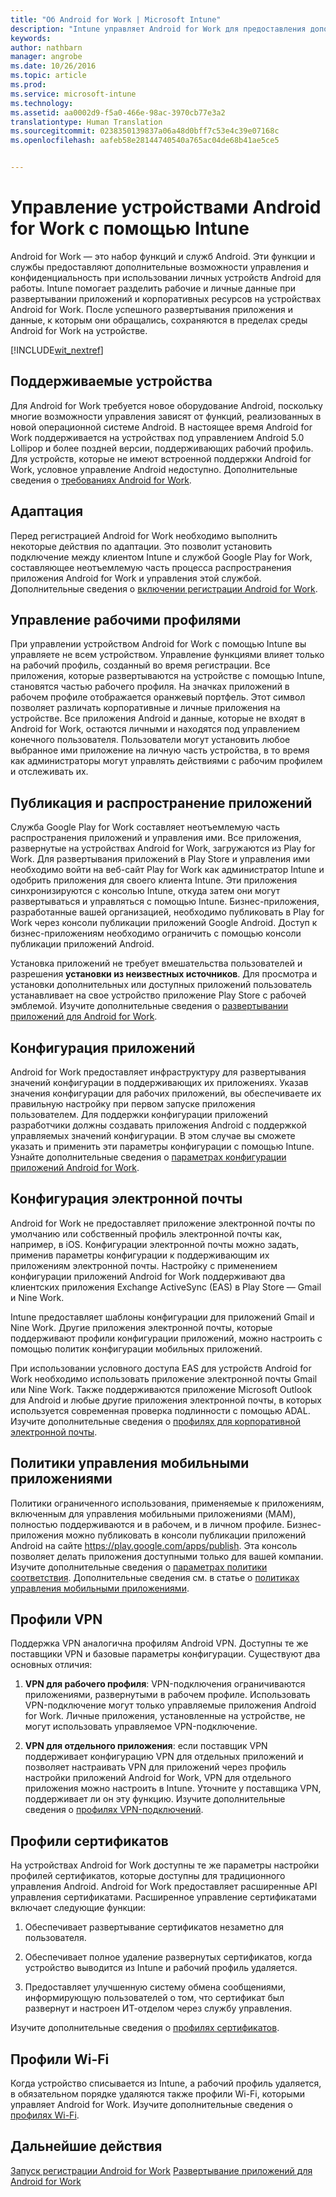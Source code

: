 ```yaml
---
title: "Об Android for Work | Microsoft Intune"
description: "Intune управляет Android for Work для предоставления дополнительных возможностей управления и конфиденциальности при использовании личных устройств Android для работы."
keywords: 
author: nathbarn
manager: angrobe
ms.date: 10/26/2016
ms.topic: article
ms.prod: 
ms.service: microsoft-intune
ms.technology: 
ms.assetid: aa0002d9-f5a0-466e-98ac-3970cb77e3a2
translationtype: Human Translation
ms.sourcegitcommit: 0238350139837a06a48d0bff7c53e4c39e07168c
ms.openlocfilehash: aafeb58e28144740540a765ac04de68b41ae5ce5


---
```


# <a name="manage-android-for-work-devices-with-intune"></a>Управление устройствами Android for Work с помощью Intune

Android for Work — это набор функций и служб Android. Эти функции и службы предоставляют дополнительные возможности управления и конфиденциальность при использовании личных устройств Android для работы. Intune помогает разделить рабочие и личные данные при развертывании приложений и корпоративных ресурсов на устройствах Android for Work. После успешного развертывания приложения и данные, к которым они обращались, сохраняются в пределах среды Android for Work на устройстве.

[!INCLUDE[wit_nextref](../includes/afw_rollout_disclaimer.md)]

## <a name="supported-devices"></a>Поддерживаемые устройства

Для Android for Work требуется новое оборудование Android, поскольку многие возможности управления зависят от функций, реализованных в новой операционной системе Android. В настоящее время Android for Work поддерживается на устройствах под управлением Android 5.0 Lollipop и более поздней версии, поддерживающих рабочий профиль. Для устройств, которые не имеют встроенной поддержки Android for Work, условное управление Android недоступно. Дополнительные сведения о [требованиях Android for Work](https://support.google.com/work/android/answer/6174145?hl=en&ref_topic=6151012).

## <a name="onboarding"></a>Адаптация

Перед регистрацией Android for Work необходимо выполнить некоторые действия по адаптации. Это позволит установить подключение между клиентом Intune и службой Google Play for Work, составляющее неотъемлемую часть процесса распространения приложения Android for Work и управления этой службой. Дополнительные сведения о [включении регистрации Android for Work](https://docs.microsoft.com/en-us/intune/deploy-use/set-up-android-for-work).

## <a name="work-profile-management"></a>Управление рабочими профилями

При управлении устройством Android for Work с помощью Intune вы управляете не всем устройством. Управление функциями влияет только на рабочий профиль, созданный во время регистрации. Все приложения, которые развертываются на устройстве с помощью Intune, становятся частью рабочего профиля. На значках приложений в рабочем профиле отображается оранжевый портфель. Этот символ позволяет различать корпоративные и личные приложения на устройстве. Все приложения Android и данные, которые не входят в Android for Work, остаются личными и находятся под управлением конечного пользователя. Пользователи могут установить любое выбранное ими приложение на личную часть устройства, в то время как администраторы могут управлять действиями с рабочим профилем и отслеживать их.

## <a name="app-publishing-and-distribution"></a>Публикация и распространение приложений

Служба Google Play for Work составляет неотъемлемую часть распространения приложений и управления ими. Все приложения, развернутые на устройствах Android for Work, загружаются из Play for Work. Для развертывания приложений в Play Store и управления ими необходимо войти на веб-сайт Play for Work как администратор Intune и одобрить приложения для своего клиента Intune. Эти приложения синхронизируются с консолью Intune, откуда затем они могут развертываться и управляться с помощью Intune. Бизнес-приложения, разработанные вашей организацией, необходимо публиковать в Play for Work через консоли публикации приложений Google Android. Доступ к бизнес-приложениям необходимо ограничить с помощью консоли публикации приложений Android.

Установка приложений не требует вмешательства пользователей и разрешения **установки из неизвестных источников**. Для просмотра и установки дополнительных или доступных приложений пользователь устанавливает на свое устройство приложение Play Store с рабочей эмблемой. Изучите дополнительные сведения о [развертывании приложений для Android for Work](https://docs.microsoft.com/en-us/intune/deploy-use/android-for-work-apps).

## <a name="app-configuration"></a>Конфигурация приложений

Android for Work предоставляет инфраструктуру для развертывания значений конфигурации в поддерживающих их приложениях. Указав значения конфигурации для рабочих приложений, вы обеспечиваете их правильную настройку при первом запуске приложения пользователем. Для поддержки конфигурации приложений разработчики должны создавать приложения Android с поддержкой управляемых значений конфигурации. В этом случае вы сможете указать и применить эти параметры конфигурации с помощью Intune. Узнайте дополнительные сведения о [параметрах конфигурации приложений Android for Work](deploy-use/afw-app-configuration-policy.md).

## <a name="email-configuration"></a>Конфигурация электронной почты

Android for Work не предоставляет приложение электронной почты по умолчанию или собственный профиль электронной почты как, например, в iOS. Конфигурации электронной почты можно задать, применив параметры конфигурации к поддерживающим их приложениям электронной почты. Настройку с применением конфигурации приложений Android for Work поддерживают два клиентских приложения Exchange ActiveSync (EAS) в Play Store — Gmail и Nine Work.

Intune предоставляет шаблоны конфигурации для приложений Gmail и Nine Work. Другие приложения электронной почты, которые поддерживают профили конфигурации приложений, можно настроить с помощью политик конфигурации мобильных приложений.

При использовании условного доступа EAS для устройств Android for Work необходимо использовать приложение электронной почты Gmail или Nine Work. Также поддерживаются приложение Microsoft Outlook для Android и любые другие приложения электронной почты, в которых используется современная проверка подлинности с помощью ADAL. Изучите дополнительные сведения о [профилях для корпоративной электронной почты](configure-access-to-corporate-email-using-email-profiles-with-microsoft-intune.md).

## <a name="mobile-app-management-policies"></a>Политики управления мобильными приложениями

Политики ограниченного использования, применяемые к приложениям, включенным для управления мобильными приложениями (MAM), полностью поддерживаются и в рабочем, и в личном профиле. Бизнес-приложения можно публиковать в консоли публикации приложений Android на сайте https://play.google.com/apps/publish. Эта консоль позволяет делать приложения доступными только для вашей компании. Изучите дополнительные сведения о [параметрах политики соответствия](afw-compliance-policy-settings-in-microsoft-intune.md). Дополнительные сведения см. в статье о [политиках управления мобильными приложениями](protect-app-data-using-mobile-app-management-policies-with-microsoft-intune.md).

## <a name="vpn-profiles"></a>Профили VPN

Поддержка VPN аналогична профилям Android VPN. Доступны те же поставщики VPN и базовые параметры конфигурации. Существуют два основных отличия:

1.  **VPN для рабочего профиля**: VPN-подключения ограничиваются приложениями, развернутыми в рабочем профиле. Использовать VPN-подключение могут только управляемые приложения Android for Work. Личные приложения, установленные на устройстве, не могут использовать управляемое VPN-подключение.

2.  **VPN для отдельного приложения**: если поставщик VPN поддерживает конфигурацию VPN для отдельных приложений и позволяет настраивать VPN для приложений через профиль настройки приложений Android for Work, VPN для отдельного приложения можно настроить в Intune. Уточните у поставщика VPN, поддерживает ли он эту функцию. Изучите дополнительные сведения о [профилях VPN-подключений](vpn-connections-in-microsoft-intune.md).

## <a name="certificate-profiles"></a>Профили сертификатов

На устройствах Android for Work доступны те же параметры настройки профилей сертификатов, которые доступны для традиционного управления Android. Android for Work предоставляет расширенные API управления сертификатами. Расширенное управление сертификатами включает следующие функции:

1.  Обеспечивает развертывание сертификатов незаметно для пользователя.

2.  Обеспечивает полное удаление развернутых сертификатов, когда устройство выводится из Intune и рабочий профиль удаляется.

3.  Предоставляет улучшенную систему обмена сообщениями, информирующую пользователей о том, что сертификат был развернут и настроен ИТ-отделом через службу управления.

Изучите дополнительные сведения о [профилях сертификатов](secure-resource-access-with-certificate-profiles.md).

## <a name="wifi-profiles"></a>Профили Wi-Fi

Когда устройство списывается из Intune, а рабочий профиль удаляется, в обязательном порядке удаляются также профили Wi-Fi, которыми управляет Android for Work. Изучите дополнительные сведения о [профилях Wi-Fi](wi-fi-connections-in-microsoft-intune.md).

## <a name="next-steps"></a>Дальнейшие действия
[Запуск регистрации Android for Work](https://docs.microsoft.com/en-us/intune/deploy-use/set-up-android-for-work)
[Развертывание приложений для Android for Work](https://docs.microsoft.com/en-us/intune/deploy-use/android-for-work-apps)



<!--HONumber=Nov16_HO1-->



